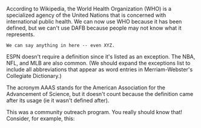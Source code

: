 According to Wikipedia, the World Health Organization (WHO) is a specialized agency of the United Nations that is concerned with international public health. We can now use WHO because it has been defined, but we can't use DAFB because people may not know what it represents.

```
We can say anything in here -- even XYZ.
```

ESPN doesn't require a definition since it's listed as an exception. The NBA, NFL, and MLB are also common. (We should expand the exceptions list to include all abbreviations that appear as word entries in Merriam-Webster's Collegiate Dictionary.)

The acronym AAAS stands for the American Association for the Advancement of Science, but it doesn't count because the definition came after its usage (ie it wasn't defined after).

This was a community outreach program. You really should know that! Consider, for example, this:
